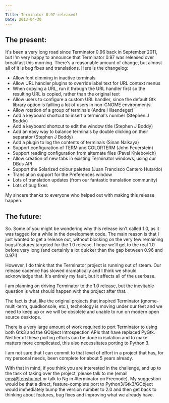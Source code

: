 ```yaml
---
---
Title: Terminator 0.97 released!
Date: 2013-04-30
---
```


## The present:

It's been a very long road since Terminator 0.96 back in September 2011, but I'm very happy to announce that Terminator 0.97 was released over breakfast this morning.
There's a reasonable amount of change, but almost all of it is bug fixes and translations.
Here is the changelog:
-   Allow font dimming in inactive terminals
-   Allow URL handler plugins to override label text for URL context menus
-   When copying a URL, run it through the URL handler first so the resulting URL is copied, rather than the original text
-   Allow users to configure a custom URL handler, since the default Gtk library option is failling a lot of users in non-GNOME environments.
-   Allow rotation of a group of terminals (Andre Hilsendeger)
-   Add a keyboard shortcut to insert a terminal's number (Stephen J Boddy)
-   Add a keyboard shortcut to edit the window title (Stephen J Boddy)
-   Add an easy way to balance terminals by double clicking on their separator (Stephen J Boddy)
-   Add a plugin to log the contents of terminals (Sinan Nalkaya)
-   Support configuration of TERM and COLORTERM (John Feuerstein)
-   Support reading configuration from alternate files (Pavel Khlebovich)
-   Allow creation of new tabs in existing Terminator windows, using our DBus API
-   Support the Solarized colour palettes (Juan Francisco Cantero Hutardo)
-   Translation support for the Preferences window
-   Lots of translation updates (from our fantastic translation community)
-   Lots of bug fixes

My sincere thanks to everyone who helped out with making this release happen.

## The future:

So. Some of you might be wondering why this release isn't called 1.0, as it was tagged for a while in the development code. The main reason is that I just wanted to get a release out, without blocking on the very few remaining bugs/features targeted for the 1.0 release. I hope we'll get to the real 1.0 before very long (and certainly a lot quicker than the gap between 0.96 and 0.97!)

However, I do think that the Terminator project is running out of steam. Our release cadence has slowed dramatically and I think we should acknowledge that. It's entirely my fault, but it affects all of the userbase.

I am planning on driving Terminator to the 1.0 release, but the inevitable question is what should happen with the project after that.

The fact is that, like the original projects that inspired Terminator (gnome-multi-term, quadkonsole, etc.), technology is moving under our feet and we need to keep up or we will be obsolete and unable to run on modern open source desktops.

There is a very large amount of work required to port Terminator to using both Gtk3 and the GObject Introspection APIs that have replaced PyGtk. Neither of these porting efforts can be done in isolation and to make matters more complicated, this also necessitates porting to Python 3.

I am not sure that I can commit to that level of effort in a project that has, for my personal needs, been complete for about 5 years already.

With that in mind, if you think you are interested in the challenge, and up to the task of taking over the project, please talk to me (email cmsj@tenshu.net or talk to Ng in \#terminator on Freenode). My suggestion would be that a direct, feature-complete port to Python3/Gtk3/GObject would immediately bump the version number to 2.0 and then get back to thinking about features, bug fixes and improving what we already have.

